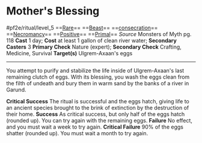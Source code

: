 # Mother's Blessing
#pf2e/ritual/level_5
==[Rare](../../../../../TTRPGShare-Pathfinder-2E-Vault/rules/traits/rare.md)== ==[Beast](../../../../../TTRPGShare-Pathfinder-2E-Vault/rules/traits/beast.md)== ==[consecration](../../../../../TTRPGShare-Pathfinder-2E-Vault/rules/traits/consecration.md)== ==[Necromancy](../../../../../TTRPGShare-Pathfinder-2E-Vault/rules/traits/necromancy.md)== ==[Positive](../../../../../TTRPGShare-Pathfinder-2E-Vault/rules/traits/positive.md)== ==[Primal](../../../../../TTRPGShare-Pathfinder-2E-Vault/rules/traits/primal.md)==
*Source* Monsters of Myth pg. 118
**Cast** 1 day; **Cost** at least 1 gallon of clean river water; **Secondary Casters** 3
**Primary Check** Nature (expert); **Secondary Check** Crafting, Medicine, Survival
**Target(s)** Ulgrem-Axaan's eggs

---
You attempt to purify and stabilize the life inside of Ulgrem-Axaan's last remaining clutch of eggs. With its blessing, you wash the eggs clean from the filth of undeath and bury them in warm sand by the banks of a river in Garund.

**Critical Success** The ritual is successful and the eggs hatch, giving life to an ancient species brought to the brink of extinction by the destruction of their home.
**Success** As critical success, but only half of the eggs hatch (rounded up). You can try again with the remaining eggs.
**Failure** No effect, and you must wait a week to try again.
**Critical Failure** 90% of the eggs shatter (rounded up). You must wait a month to try again.